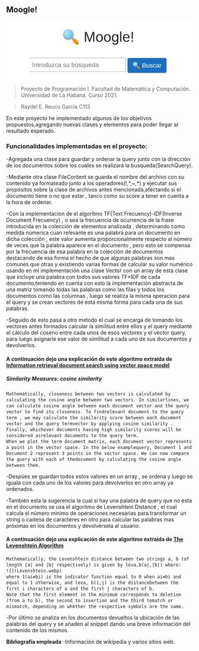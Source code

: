 ## Moogle!

![](moogle.png)

> Proyecto de Programación I. Facultad de Matemática y Computación. Universidad de La Habana. Curso 2021.

>Raydel E. Reuco García C113

En este proyecto he implementado algunos de los objetivos propuestos,agregando nuevas clases y elementos para poder llegar al resultado esperado. 

### Funcionalidades implementadas en el proyecto:

-Agregada una clase para guardar y ordenar la query junto con la dirección de los documentos sobre los cuales se realizará la busqueda(SearchQuery).

-Mediante otra clase FileContent se guarda el nombre del archivo con su contenido ya formateado junto a los operadores(!,^,~,*) y ejecutar sus propósitos sobre la clase de archivos antes mencionada,afectando si el documento tiene o no que estar , tanco como su score a tener en cuenta a la hora de ordenar.

-Con la implementacion de el algoritmo TF(Text Frecuency)-IDF(Inverse Document Frecuency) , o sea la frecuencia de ocurrencia de la frase introducida en la 
colección de elementos analizada , determinando como medida númerica cuan relevante es una palabra para un documento en dicha colección , este valor aumenta 
proporcionalmente respecto al número de veces que la palabra aparece en el documento , pero esto se compensa por la frecuencia de esa palabra en la colección de 
documentos destacando de esa forma el hecho de que algunas palabras son mas comunes que otras y existiendo varias formas de calcular su valor numérico usando en 
mi implementación una clase Vector con un array de esta clase que incluye una palabra con todos sus valores TF*IDF de cada documento,teniendo en cuenta con esto 
la implementación abstracta de una matriz tomando todas las palabras como las filas y todos los documentos como las columnas , luego se realiza la misma 
operacion para el query y se crean vectores de esta misma forma para cada una de sus palabras.

-Seguido de esto pasa a otro metodo el cual se encarga de tomando los vectores antes formados calcular la similitud entre ellos y el query mediante el cálculo del coseno entre cada unos de esos vectores y el véctor query, para luego asignarle ese valor de similitud a cada uno de sus documentos y devolverlos.

#### A continuación dejo una explicación de este algoritmo extraída de [Information retrieval document search using vector space model](https://www.datasciencecentral.com/information-retrieval-document-search-using-vector-space-model-in/)
##### Similarity Measures: cosine similarity

    Mathematically, closeness between two vectors is calculated by calculating the cosine angle between two vectors. In similarlines, we can calculate cosine angle between each document vector and the query vector to find its closeness. To findrelevant document to the query term , we may calculate the similarity score between each document vector and the query termvector by applying cosine similarity . Finally, whichever documents having high similarity scores will be considered asrelevant documents to the query term.
    When we plot the term document matrix, each document vector represents a point in the vector space. In the below examplequery, Document 1 and Document 2 represent 3 points in the vector space. We can now compare the query with each of thedocument by calculating the cosine angle between them. 


-Despúes se guardan todos estos valores en un array , se ordena y luego se iguala con cada uno de los valores para devolverlos en otro array ya ordenados.

-También esta la sugerencia la cual si hay una palabra de query que no esta en el documento se usa el algoritmo de Levenshtein Distance , el cual calcula el 
número minimo de operaciones necesarias para transformar un string o cadena de caracteres en otro para calcular las palabras mas próximas en los documentos y 
devolvérsela al usuario.

#### A continuación dejo una explicación de este algoritmo extraída de [The Levenshtein Algorithm](https://www.cuelogic.com/blog/the-levenshtein-algorithm)

    Mathematically, the Levenshtein distance between two strings a, b (of length |a| and |b| respectively) is given by leva,b(a|,|b|) where:
    ![](Levenshtein.webp)
    where 1(ai≠bi) is the indicator function equal to 0 when ai≠bi and equal to 1 otherwise, and leva, b(i,j) is the distancebetween the first i characters of a and the first j characters of b.
    Note that the first element in the minimum corresponds to deletion (from a to b), the second to insertion and the third tomatch or mismatch, depending on whether the respective symbols are the same.

-Por último se analiza en los documentos devueltos la ubicación de las palabras del query y se añaden al snippet dando una breve información del contenido de los mismos.


**Bibliografía empleada**
-Información de wikipedia y varios sitios web.